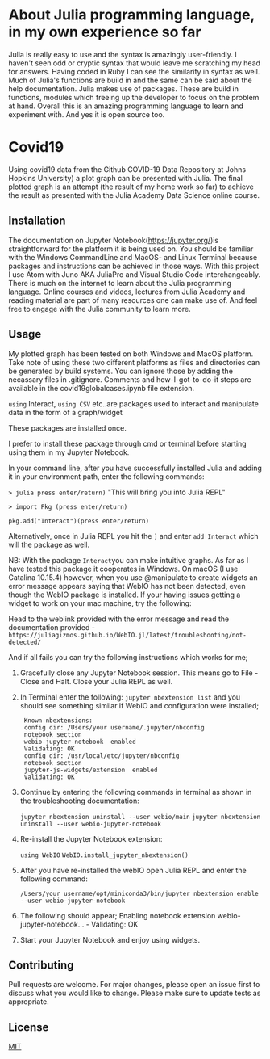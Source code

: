 # About Julia programming language, in my own experience so far
Julia is really easy to use and the syntax is amazingly user-friendly. I haven't seen odd or cryptic syntax that would leave me scratching my head for answers. Having coded in Ruby I can see the similarity in syntax as well. Much of Julia's functions are build in and the same can be said about the help documentation. Julia makes use of packages. These are build in functions, modules which freeing up the developer to focus on the problem at hand. Overall this is an amazing programming language to learn and experiment with. And yes it is open source too.


# Covid19
Using covid19 data from the Github COVID-19 Data Repository at Johns Hopkins University) a plot graph can be presented with Julia. The final plotted graph is an attempt (the result of my home work so far) to achieve the result as presented with the Julia Academy Data Science online course.


## Installation
The documentation on Jupyter Notebook(https://jupyter.org/)is straightforward for the platform it is being used on. You should be familiar with the Windows CommandLine and MacOS- and Linux Terminal because packages and instructions can be achieved in those ways. With this project I use Atom with Juno AKA JuliaPro and Visual Studio Code interchangeably. There is much on the internet to learn about the Julia programming language. Online courses and videos, lectures from Julia Academy and reading material are part of many resources one can make use of. And feel free to engage with the Julia community to learn more.


## Usage
My plotted graph has been tested on both Windows and MacOS platform.
Take note of using these two different platforms as files and directories can be generated by build systems. You can ignore those by adding the necassary files in .gitignore.
Comments and how-I-got-to-do-it steps are available in the covid19globalcases.ipynb file extension.

`using` Interact, `using CSV` etc..are packages used to interact and manipulate data in the form of a graph/widget

These packages are installed once.

I prefer to install these package through cmd or terminal before starting using them in my Jupyter Notebook.

In your command line, after you have successfully installed Julia and adding it in your environment path, enter the following commands:

`> julia press enter/return)` "This will bring you into Julia REPL"

`> import Pkg (press enter/return)`

`pkg.add("Interact")(press enter/return)`

Alternatively, once in Julia REPL you hit the `]` and enter `add Interact` which will the package as well.

NB:
With the package `Interact`you can make intuitive graphs. As far as I have tested this package it cooperates in Windows.
On macOS (I use Catalina 10.15.4) however, when you use @manipulate to create widgets an error message appears saying that WebIO has not been detected, even though the WebIO package is installed. If your having issues getting a widget to work on your mac machine, try the following:

 Head to the weblink provided with the error message and read the documentation provided -
 `https://juliagizmos.github.io/WebIO.jl/latest/troubleshooting/not-detected/`

And if all fails you can try the following instructions which works for me;

1. Gracefully close any Jupyter Notebook session. This means go to File - Close and Halt. Close your Julia REPL as well.

2. In Terminal enter the following:
`jupyter nbextension list` and you should see something similar if WebIO and configuration were installed;

        Known nbextensions:
        config dir: /Users/your username/.jupyter/nbconfig
        notebook section
        webio-jupyter-notebook  enabled
        Validating: OK
        config dir: /usr/local/etc/jupyter/nbconfig
        notebook section
        jupyter-js-widgets/extension  enabled
        Validating: OK
      
 
 3. Continue by entering the following commands in terminal as shown in the troubleshooting documentation:
 
     `jupyter nbextension uninstall --user webio/main`
    `jupyter nbextension uninstall --user webio-jupyter-notebook`
 
 5. Re-install the Jupyter Notebook extension:

      `using WebIO`
      `WebIO.install_jupyter_nbextension()`
 
 6. After you have re-installed the webIO open Julia REPL and enter the following command:
 
     `/Users/your username/opt/miniconda3/bin/jupyter nbextension enable --user webio-jupyter-notebook`
  
  
  7. The following should appear;
            Enabling notebook extension webio-jupyter-notebook...
              - Validating: OK
 
 8. Start your Jupyter Notebook and enjoy using widgets.
 

## Contributing
Pull requests are welcome. For major changes, please open an issue first to discuss what you would like to change. Please make sure to update tests as appropriate.


## License
[MIT](https://choosealicense.com/licenses/mit/)

